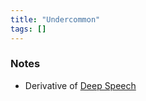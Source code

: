 ```yaml
---
title: "Undercommon"
tags: []
---
```


### Notes

- Derivative of [Deep Speech](posts/Languages/Deep%20Speech.md)